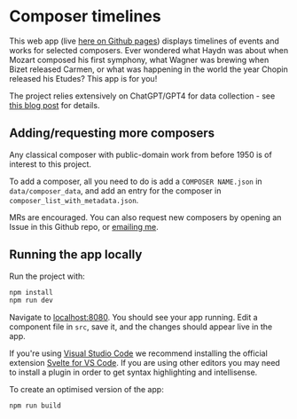 # Composer timelines

This web app (live [here on Github pages]()) displays timelines of events and works for selected composers. Ever wondered what Haydn was about when Mozart composed his first symphony, what Wagner was brewing when Bizet released Carmen, or what was happening in the world the year Chopin released his Etudes? This app is for you!

The project relies extensively on ChatGPT/GPT4 for data collection - see [this blog post]() for details.

## Adding/requesting more composers

Any classical composer with public-domain work from before 1950 is of interest to this project.

To add a composer, all you need to do is add a `COMPOSER NAME.json` in `data/composer_data`, and add an entry for the composer in `composer_list_with_metadata.json`.

MRs are encouraged. You can also request new composers by opening an Issue in this Github repo, or [emailing me](mailto:valentin.zulkower+@gmail.com?subject=Composer%20timelines%3A%20new%20composers%20request").

## Running the app locally

Run the project with:

```bash
npm install
npm run dev
```

Navigate to [localhost:8080](http://localhost:8080). You should see your app running. Edit a component file in `src`, save it, and the changes should appear live in the app.

If you're using [Visual Studio Code](https://code.visualstudio.com/) we recommend installing the official extension [Svelte for VS Code](https://marketplace.visualstudio.com/items?itemName=svelte.svelte-vscode). If you are using other editors you may need to install a plugin in order to get syntax highlighting and intellisense.

To create an optimised version of the app:

```bash
npm run build
```